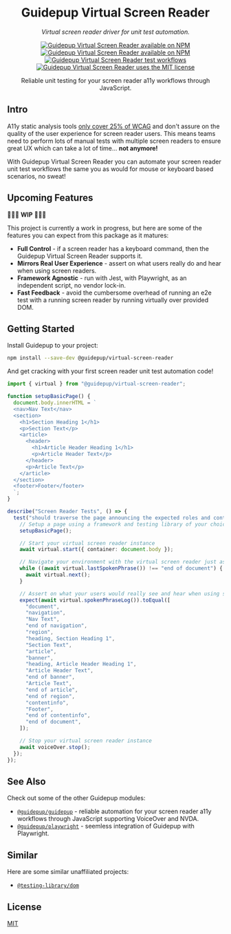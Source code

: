 <h1 align="center">Guidepup Virtual Screen Reader</h1>
<p align="center">
  <i>Virtual screen reader driver for unit test automation.</i>
</p>
<p align="center">
  <a href="https://www.npmjs.com/package/@guidepup/virtual-screen-reader"><img alt="Guidepup Virtual Screen Reader available on NPM" src="https://img.shields.io/npm/v/@guidepup/virtual-screen-reader" /></a>
  <a href="https://www.npmjs.com/package/@guidepup/virtual-screen-reader"><img alt="Guidepup Virtual Screen Reader available on NPM" src="https://img.shields.io/npm/dt/@guidepup/virtual-screen-reader"></a>
  <a href="https://github.com/guidepup/virtual-screen-reader/actions/workflows/test.yml"><img alt="Guidepup Virtual Screen Reader test workflows" src="https://github.com/guidepup/virtual-screen-reader/workflows/Test/badge.svg" /></a>
  <a href="https://github.com/guidepup/virtual-screen-reader/blob/main/LICENSE"><img alt="Guidepup Virtual Screen Reader uses the MIT license" src="https://img.shields.io/github/license/guidepup/virtual-screen-reader" /></a>
</p>
<p align="center">
  Reliable unit testing for your screen reader a11y workflows through JavaScript.
</p>

## Intro

A11y static analysis tools [only cover 25% of WCAG](https://karlgroves.com/web-accessibility-testing-what-can-be-tested-and-how/) and don't assure on the quality of the user experience for screen reader users. This means teams need to perform lots of manual tests with multiple screen readers to ensure great UX which can take a lot of time... **not anymore!**

With Guidepup Virtual Screen Reader you can automate your screen reader unit test workflows the same you as would for mouse or keyboard based scenarios, no sweat!

## Upcoming Features

🚧🚧🚧 **WIP** 🚧🚧🚧

This project is currently a work in progress, but here are some of the features you can expect from this package as it matures:

- **Full Control** - if a screen reader has a keyboard command, then the Guidepup Virtual Screen Reader supports it.
- **Mirrors Real User Experience** - assert on what users really do and hear when using screen readers.
- **Framework Agnostic** - run with Jest, with Playwright, as an independent script, no vendor lock-in.
- **Fast Feedback** - avoid the cumbersome overhead of running an e2e test with a running screen reader by running virtually over provided DOM.

## Getting Started

Install Guidepup to your project:

```bash
npm install --save-dev @guidepup/virtual-screen-reader
```

And get cracking with your first screen reader unit test automation code!

```ts
import { virtual } from "@guidepup/virtual-screen-reader";

function setupBasicPage() {
  document.body.innerHTML = `
  <nav>Nav Text</nav>
  <section>
    <h1>Section Heading 1</h1>
    <p>Section Text</p>
    <article>
      <header>
        <h1>Article Header Heading 1</h1>
        <p>Article Header Text</p>
      </header>
      <p>Article Text</p>
    </article> 
  </section>
  <footer>Footer</footer>
  `;
}

describe("Screen Reader Tests", () => {
  test("should traverse the page announcing the expected roles and content", () => {
    // Setup a page using a framework and testing library of your choice
    setupBasicPage();

    // Start your virtual screen reader instance
    await virtual.start({ container: document.body });

    // Navigate your environment with the virtual screen reader just as your users would
    while ((await virtual.lastSpokenPhrase()) !== "end of document") {
      await virtual.next();
    }

    // Assert on what your users would really see and hear when using screen readers
    expect(await virtual.spokenPhraseLog()).toEqual([
      "document",
      "navigation",
      "Nav Text",
      "end of navigation",
      "region",
      "heading, Section Heading 1",
      "Section Text",
      "article",
      "banner",
      "heading, Article Header Heading 1",
      "Article Header Text",
      "end of banner",
      "Article Text",
      "end of article",
      "end of region",
      "contentinfo",
      "Footer",
      "end of contentinfo",
      "end of document",
    ]);

    // Stop your virtual screen reader instance
    await voiceOver.stop();
  });
});
```

## See Also

Check out some of the other Guidepup modules:

- [`@guidepup/guidepup`](https://github.com/guidepup/guidepup/) - reliable automation for your screen reader a11y workflows through JavaScript supporting VoiceOver and NVDA.
- [`@guidepup/playwright`](https://github.com/guidepup/guidepup-playwright/) - seemless integration of Guidepup with Playwright.

## Similar

Here are some similar unaffiliated projects:

- [`@testing-library/dom`](https://testing-library.com/docs/dom-testing-library/intro)

## License

[MIT](https://github.com/guidepup/guidepup/blob/main/LICENSE)
